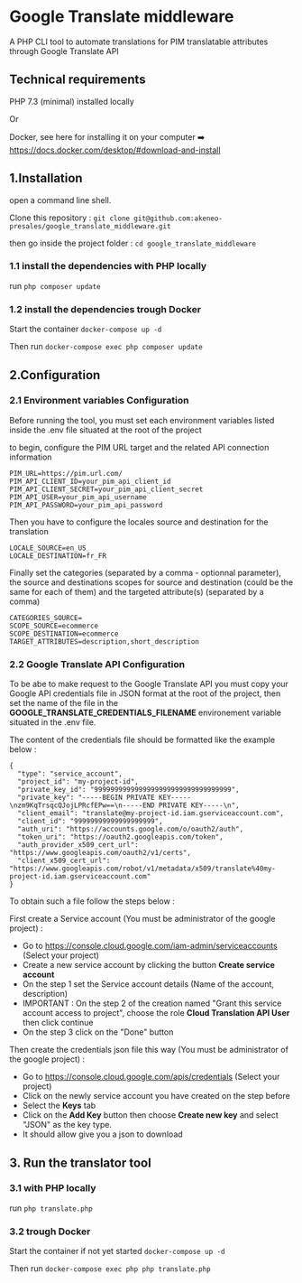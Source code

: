 # Google Translate middleware
A PHP CLI tool to automate translations for PIM translatable attributes through Google Translate API

## Technical requirements

PHP 7.3 (minimal) installed locally

Or

Docker, see here for installing it on your computer ➡️ https://docs.docker.com/desktop/#download-and-install

## 1.Installation

open a command line shell.

Clone this repository : `git clone git@github.com:akeneo-presales/google_translate_middleware.git`

then go inside the project folder : `cd google_translate_middleware`

### 1.1 install the dependencies with PHP locally
run `php composer update`

### 1.2 install the dependencies trough Docker
Start the container
`docker-compose up -d`

Then run
`docker-compose exec php composer update`

## 2.Configuration

### 2.1 Environment variables Configuration

Before running the tool, you must set each environment variables listed inside the .env file situated at the root of the project

to begin, configure the PIM URL target and the related API connection information
```
PIM_URL=https://pim.url.com/
PIM_API_CLIENT_ID=your_pim_api_client_id
PIM_API_CLIENT_SECRET=your_pim_api_client_secret
PIM_API_USER=your_pim_api_username
PIM_API_PASSWORD=your_pim_api_password
```

Then you have to configure the locales source and destination for the translation
```
LOCALE_SOURCE=en_US
LOCALE_DESTINATION=fr_FR
```
Finally set the categories  (separated by a comma - optionnal parameter), the source and destinations scopes for source and destination (could be the same for each of them) and the targeted attribute(s) (separated by a comma)
```
CATEGORIES_SOURCE=
SCOPE_SOURCE=ecommerce
SCOPE_DESTINATION=ecommerce
TARGET_ATTRIBUTES=description,short_description
```

### 2.2 Google Translate API Configuration

To be abe to make request to the Google Translate API you must copy your Google API credentials file in JSON format at the root of the project, then set the name of the file in the **GOOGLE_TRANSLATE_CREDENTIALS_FILENAME** environement variable situated in the .env file. 

The content of the credentials file should be formatted like the example below :
```
{
  "type": "service_account",
  "project_id": "my-project-id",
  "private_key_id": "9999999999999999999999999999999999",
  "private_key": "-----BEGIN PRIVATE KEY-----\nzm9KqTrsqcQJojLPRcfEPw==\n-----END PRIVATE KEY-----\n",
  "client_email": "translate@my-project-id.iam.gserviceaccount.com",
  "client_id": "99999999999999999999",
  "auth_uri": "https://accounts.google.com/o/oauth2/auth",
  "token_uri": "https://oauth2.googleapis.com/token",
  "auth_provider_x509_cert_url": "https://www.googleapis.com/oauth2/v1/certs",
  "client_x509_cert_url": "https://www.googleapis.com/robot/v1/metadata/x509/translate%40my-project-id.iam.gserviceaccount.com"
}
```

To obtain such a file follow the steps below :

First create a Service account (You must be administrator of the google project) :
- Go to https://console.cloud.google.com/iam-admin/serviceaccounts (Select your project)
- Create a new service account by clicking the button  **Create service account**
- On the step 1 set the Service account details (Name of the account, description)
- IMPORTANT : On the step 2 of the creation named "Grant this service account access to project", choose the role **Cloud Translation API User** then click continue
- On the step 3 click on the "Done" button

Then create the credentials json file this way (You must be administrator of the google project) :
- Go to https://console.cloud.google.com/apis/credentials (Select your project)
- Click on the newly service account you have created on the step before
- Select the **Keys** tab
- Click on the **Add Key** button then choose **Create new key** and select "JSON" as the key type.
- It should allow give you a json to download

## 3. Run the translator tool

### 3.1 with PHP locally
run `php translate.php`

### 3.2 trough Docker
Start the container if not yet started
`docker-compose up -d`

Then run
`docker-compose exec php php translate.php`



